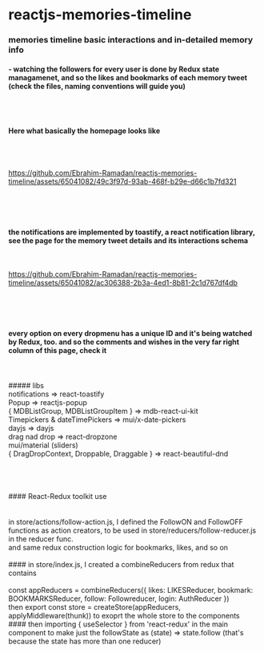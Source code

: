 # reactjs-memories-timeline
### memories timeline basic interactions and in-detailed memory info
 #### - watching the followers for every user is done by Redux state managamenet, and so the likes and bookmarks of each memory tweet (check the files, naming conventions will guide you)
<br>
<br>

#### Here what basically the homepage looks like

<br>
<br>

https://github.com/Ebrahim-Ramadan/reactjs-memories-timeline/assets/65041082/49c3f97d-93ab-468f-b29e-d66c1b7fd321

<br>
<br>
<br>

#### the notifications are implemented by toastify, a react notification library, see the page for the memory tweet details and its interactions schema

<br>

https://github.com/Ebrahim-Ramadan/reactjs-memories-timeline/assets/65041082/ac306388-2b3a-4ed1-8b81-2c1d767df4db

<br>

<br>
<br>

#### every option on every dropmenu has a unique ID and it's being watched by Redux, too. and so the comments and wishes in the very far right column of this page, check it
<br>

<br>
##### libs
<br>
notifications => react-toastify<br>
Popup => reactjs-popup <br>
{ MDBListGroup, MDBListGroupItem } => mdb-react-ui-kit <br>
Timepickers & dateTimePickers => mui/x-date-pickers<br>
dayjs => dayjs<br>
drag nad drop => react-dropzone<br>
mui/material (sliders)<br>
{ DragDropContext, Droppable, Draggable } => react-beautiful-dnd<br>

<br>
<br>
<br>
<br>
#### React-Redux toolkit use
<br><br><br>
in store/actions/follow-action.js, I defined the FollowON and FollowOFF functions as action creators, to be used in store/reducers/follow-reducer.js in the reducer func.
<br>
and same redux construction logic for bookmarks, likes, and so on
<br><br>
#### in store/index.js, I created a combineReducers from redux that contains 
<br><br>
const appReducers = combineReducers({
    likes: LIKESReducer,
    bookmark: BOOKMARKSReducer,
    follow: Followreducer,
    login: AuthReducer
})
<br>
then export const store = createStore(appReducers, applyMiddleware(thunk)) to exoprt the whole store to the components

<br>
#### then importing { useSelector } from 'react-redux' in the main component to make just the followState as (state) => state.follow (that's because the state has more than one reducer)
